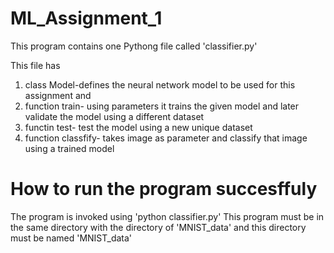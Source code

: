 # ML_Assignment_1
This program contains one Pythong file called 'classifier.py'

This file has   
  1. class Model-defines the neural network model to be used for this assignment and 
  2. function train- using parameters it trains the given model and later validate the model using a different dataset
  3. functin test- test the model using a new unique dataset
  4. function classfify- takes image as parameter and classify that image using a trained model
     
# How to run the program succesffuly
The program is invoked using 'python classifier.py' 
This program must be in the same directory with the directory of 'MNIST_data' and this directory must be named 'MNIST_data'

